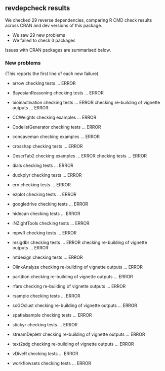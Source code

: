 ## revdepcheck results

We checked 29 reverse dependencies, comparing R CMD check results across CRAN and dev versions of this package.

 * We saw 29 new problems
 * We failed to check 0 packages

Issues with CRAN packages are summarised below.

### New problems
(This reports the first line of each new failure)

* arrow
  checking tests ... ERROR

* BayesianReasoning
  checking tests ... ERROR

* bioinactivation
  checking tests ... ERROR
  checking re-building of vignette outputs ... ERROR

* CCWeights
  checking examples ... ERROR

* CodelistGenerator
  checking tests ... ERROR

* concaveman
  checking examples ... ERROR

* crosshap
  checking tests ... ERROR

* DescrTab2
  checking examples ... ERROR
  checking tests ... ERROR

* dials
  checking tests ... ERROR

* duckplyr
  checking tests ... ERROR

* ern
  checking tests ... ERROR

* ezplot
  checking tests ... ERROR

* googledrive
  checking tests ... ERROR

* hidecan
  checking tests ... ERROR

* iNZightTools
  checking tests ... ERROR

* mpwR
  checking tests ... ERROR

* msigdbr
  checking tests ... ERROR
  checking re-building of vignette outputs ... ERROR

* mtdesign
  checking tests ... ERROR

* OlinkAnalyze
  checking re-building of vignette outputs ... ERROR

* partition
  checking re-building of vignette outputs ... ERROR

* rfars
  checking re-building of vignette outputs ... ERROR

* rsample
  checking tests ... ERROR

* scGOclust
  checking re-building of vignette outputs ... ERROR

* spatialsample
  checking tests ... ERROR

* stickyr
  checking tests ... ERROR

* streamDepletr
  checking re-building of vignette outputs ... ERROR

* text2sdg
  checking re-building of vignette outputs ... ERROR

* vDiveR
  checking tests ... ERROR

* workflowsets
  checking tests ... ERROR

